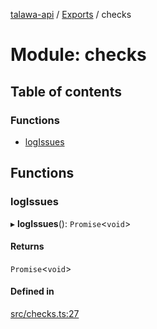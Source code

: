 [talawa-api](../README.md) / [Exports](../modules.md) / checks

# Module: checks

## Table of contents

### Functions

- [logIssues](checks.md#logissues)

## Functions

### logIssues

▸ **logIssues**(): `Promise`\<`void`\>

#### Returns

`Promise`\<`void`\>

#### Defined in

[src/checks.ts:27](https://github.com/PalisadoesFoundation/talawa-api/blob/3ef6e18/src/checks.ts#L27)
